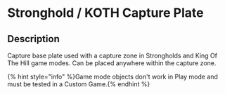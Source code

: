 # Stronghold / KOTH Capture Plate

## Description

Capture base plate used with a capture zone in Strongholds and King Of The Hill game modes. Can be placed anywhere within the capture zone.

{% hint style="info" %}Game mode objects don't work in Play mode and must be tested in a Custom Game.{% endhint %}
